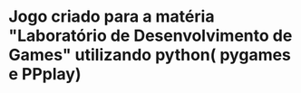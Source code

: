 # Jogo criado para a matéria "Laboratório de Desenvolvimento de Games" utilizando python( pygames e PPplay)
